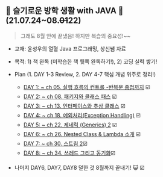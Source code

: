 ## 🐳 슬기로운 방학 생활 with JAVA 📆 (21.07.24~08.~~01~~22) 
> 그래도 8월 안에 끝냈음! 하지만 복습의 중요성!~~

* 교재: 윤성우의 열혈 Java 프로그래밍, 상신쌤 자료
* 목적: 1) 책 완독 (미학습한 책 뒷쪽 완독하기!), 2) 코딩 실력 쌓기!
* Plan (1. DAY 1-3 Review, 2. DAY 4-7 핵심 개념 위주로 정리!)
  - [DAY 1: ~ ch 05. 실행 흐름의 컨트롤
    -반복문 중첩까지](https://github.com/Yejin-Carol/DailyPractice/blob/main/JavaReview/DAY1.md)  ☑️
  - [DAY 2: ~ ch 08. 패키지와 클래스 패스](https://github.com/Yejin-Carol/DailyPractice/blob/main/JavaReview/DAY2.md) ☑️
  - [DAY 3: ~ ch 13. 인터페이스와 추상 클래스](https://github.com/Yejin-Carol/DailyPractice/blob/main/JavaReview/DAY3.md) ☑️ 
  - [DAY 4: ~ ch 18. 예외처리(Exception Handling)](https://github.com/Yejin-Carol/DailyPractice/tree/main/JavaReview/DAY4.md) ☑️ 
  - [DAY 5: ~ ch 22. 제네릭 (Generics) 2](https://github.com/Yejin-Carol/DailyPractice/tree/main/JavaReview/DAY5.md) ☑️  
  - [DAY 6: ~ ch 26. Nested Class & Lambda 소개](https://github.com/Yejin-Carol/DailyPractice/blob/main/JavaReview/DAY6.md) ☑️
  - [DAY 7: ~ ch 30. 스트림 2](https://github.com/Yejin-Carol/DailyPractice/blob/main/JavaReview/DAY7.md)☑️
  - [DAY 8: ~ ch 34. 쓰레드 그리고 동기화](https://github.com/Yejin-Carol/DailyPractice/blob/main/JavaReview/DAY8.md)☑️

* 나머지 DAY6, DAY7, DAY8 덜한 것 8월까지 끝내기! 😺 ☑️
